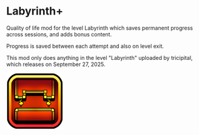 # Labyrinth+
Quality of life mod for the level Labyrinth which saves permanent progress across sessions, and adds bonus content.

Progress is saved between each attempt and also on level exit.

This mod only does anything in the level "Labyrinth" uploaded by tricipital, which releases on September 27, 2025.

<img src="logo.png" width="150" alt="Labyrinth+ logo" />


